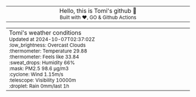 
<div align="center">
<table>
<tbody>
<td align="center">
<img width="2000" height="0"><br>
Hello, this is Tomi's github 👋<br>
<sup>Built with ❤️, GO & Github Actions</sup><br>
<img width="2000" height="0">
</td>
</tbody>
</table>
</div>
<table>
<tbody>
<td align="left">
<img width="2000" height="0"><br>
Tomi's weather conditions<br>
<sup>Updated at 2024-10-07T02:37:02Z</sup><br>
<sup>:low_brightness: Overcast Clouds</sup><br>
<sup>:thermometer: Temperature 29.88 </sup><br>
<sup>:thermometer: Feels like 33.84</sup><br>
<sup>:sweat_drops: Humidity 66%</sup><br>
<sup>:mask: PM2.5 98.6 μg/m3</sup><br>
<sup>:cyclone: Wind 1.15m/s </sup><br>
<sup>:telescope: Visibility 10000m </sup><br>
<sup>:droplet: Rain 0mm/last 1h </sup><br>
<img width="2000" height="0">
</td>
<td align="left">
<img width="2000" height="0"><br>
<br>
<img width="2000" height="0">
</td>
</tbody>
</table>
</div>
    